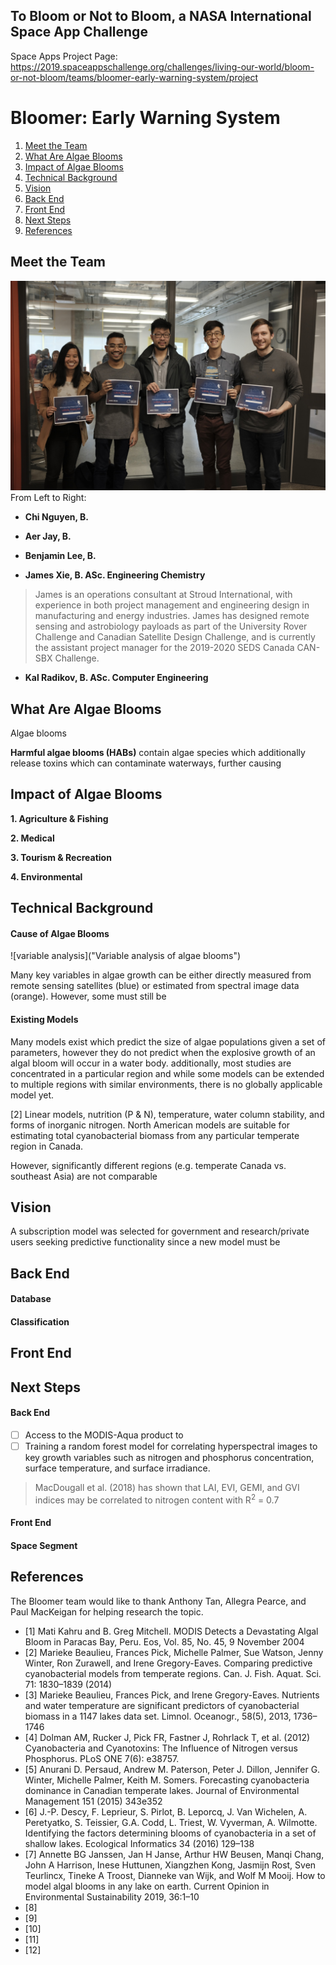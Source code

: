 ## To Bloom or Not to Bloom, a NASA International Space App Challenge
Space Apps Project Page:
https://2019.spaceappschallenge.org/challenges/living-our-world/bloom-or-not-bloom/teams/bloomer-early-warning-system/project

# Bloomer: Early Warning System
  1. [Meet the Team](#meet-the-team)
  2. [What Are Algae Blooms](#what-are-algae-blooms)
  3. [Impact of Algae Blooms](#impact-of-algae-glooms)
  4. [Technical Background](#technical-background)
  5. [Vision](#Vision)
  6. [Back End](#back-end)
  7. [Front End](#front-end)
  8. [Next Steps](#next-steps)
  9. [References](#references)

## Meet the Team
![photo of Bloomer team](https://github.com/aerjay/algal-blooms/blob/master/media_photos/74575087_2493828480873329_4569868799494324224_n.jpg "Team Photo")
From Left to Right:
- **Chi Nguyen, B.**
>
- **Aer Jay, B.**
> 
- **Benjamin Lee, B.**
> 
- **James Xie, B. ASc. Engineering Chemistry**
> James is an operations consultant at Stroud International, with experience in both project management and engineering design in manufacturing and energy industries. James has designed remote sensing and astrobiology payloads as part of the University Rover Challenge and Canadian Satellite Design Challenge, and is currently the assistant project manager for the 2019-2020 SEDS Canada CAN-SBX Challenge.
- **Kal Radikov, B. ASc. Computer Engineering**
> 

## What Are Algae Blooms
Algae blooms

**Harmful algae blooms (HABs)** contain algae species which additionally release toxins which can contaminate waterways, further causing 

## Impact of Algae Blooms
**1. Agriculture & Fishing**

**2. Medical**

**3. Tourism & Recreation**

**4. Environmental**

## Technical Background
#### Cause of Algae Blooms
![variable analysis]("Variable analysis of algae blooms")

Many key variables in algae growth can be either directly measured from remote sensing satellites (blue) or estimated from spectral image data (orange). However, some must still be 

#### Existing Models
Many models exist which predict the size of algae populations given a set of parameters, however they do not predict when the explosive growth of an algal bloom will occur in a water body. additionally, most studies are concentrated in a particular region and while some models can be extended to multiple regions with similar environments, there is no globally applicable model yet.

[2] Linear models, nutrition (P & N), temperature, water column stability, and forms of inorganic nitrogen. North American models are suitable for estimating total cyanobacterial biomass from any particular temperate region in Canada.

However, significantly different regions (e.g. temperate Canada vs. southeast Asia) are not comparable

## Vision

A subscription model was selected for government and research/private users seeking predictive functionality since a new model must be 

## Back End
#### Database

#### Classification

## Front End

## Next Steps
#### Back End
- [ ] Access to the MODIS-Aqua product to  
- [ ] Training a random forest model for correlating hyperspectral images to key growth variables such as nitrogen and phosphorus concentration, surface temperature, and surface irradiance.
> MacDougall et al. (2018) has shown that LAI, EVI, GEMI, and GVI indices may be correlated to nitrogen content with R<sup>2</sup> = 0.7

#### Front End

#### Space Segment

## References
The Bloomer team would like to thank Anthony Tan, Allegra Pearce, and Paul MacKeigan for helping research the topic.

- [1] Mati Kahru and B. Greg Mitchell. MODIS Detects a Devastating Algal Bloom in Paracas Bay, Peru. Eos, Vol. 85, No. 45, 9 November 2004
- [2] Marieke Beaulieu, Frances Pick, Michelle Palmer, Sue Watson, Jenny Winter, Ron Zurawell, and Irene Gregory-Eaves. Comparing predictive cyanobacterial models from temperate regions. Can. J. Fish. Aquat. Sci. 71: 1830–1839 (2014)
- [3] Marieke Beaulieu, Frances Pick, and Irene Gregory-Eaves. Nutrients and water temperature are significant predictors of cyanobacterial biomass in a 1147 lakes data set. Limnol. Oceanogr., 58(5), 2013, 1736–1746
- [4] Dolman AM, Rucker J, Pick FR, Fastner J, Rohrlack T, et al. (2012) Cyanobacteria and Cyanotoxins: The Influence of Nitrogen versus Phosphorus. PLoS ONE 7(6): e38757.
- [5] Anurani D. Persaud, Andrew M. Paterson, Peter J. Dillon, Jennifer G. Winter, Michelle Palmer, Keith M. Somers. Forecasting cyanobacteria dominance in Canadian temperate lakes. Journal of Environmental Management 151 (2015) 343e352
- [6] J.-P. Descy, F. Leprieur, S. Pirlot, B. Leporcq, J. Van Wichelen, A. Peretyatko, S. Teissier, G.A. Codd, L. Triest, W. Vyverman, A. Wilmotte. Identifying the factors determining blooms of cyanobacteria in a set of shallow lakes. Ecological Informatics 34 (2016) 129–138
- [7] Annette BG Janssen, Jan H Janse, Arthur HW Beusen, Manqi Chang, John A Harrison, Inese Huttunen, Xiangzhen Kong, Jasmijn Rost, Sven Teurlincx, Tineke A Troost, Dianneke van Wijk, and Wolf M Mooij. How to model algal blooms in any lake on earth. Current Opinion in Environmental Sustainability 2019, 36:1–10
- [8]
- [9]
- [10]
- [11]
- [12]
